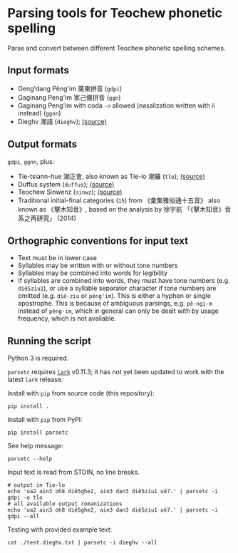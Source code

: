 Parsing tools for Teochew phonetic spelling
===========================================

Parse and convert between different Teochew phonetic spelling schemes.


Input formats
-------------

 * Geng'dang Pêng'im 廣東拼音 (`gdpi`)
 * Gaginang Peng'im 家己儂拼音 (`ggn`)
 * Gaginang Peng'im with coda `-n` allowed (nasalization written with `ñ`
   instead) (`ggnn`)
 * Dieghv 潮語 (`dieghv`);
   [(source)](https://kahaani.github.io/gatian/appendix1/index.html)


Output formats
--------------

`gdpi`, `ggnn`, plus:

 * Tie-tsiann-hue 潮正會, also known as Tie-lo 潮羅 (`tlo`);
   [(source)](http://library.hiteo.pw/book/wagpzbkv.html)
 * Duffus system (`duffus`);
   [(source)](https://archive.org/details/englishchinesev00duffgoog)
 * Teochew Sinwenz (`sinwz`);
   [(source)](http://eresources.nlb.gov.sg/newspapers/Digitised/Page/nysp19391115-1.1.22)
 * Traditional initial-final categories (`15`) from 《彙集雅俗通十五音》 also
   known as 《擊木知音》, based on the analysis by 徐宇航
   「《擊木知音》音系之再研究」 (2014)

Orthographic conventions for input text
---------------------------------------

 * Text must be in lower case
 * Syllables may be written with or without tone numbers
 * Syllables may be combined into words for legibility
 * If syllables are combined into words, they must have tone numbers (e.g.
   `diê5ziu1`), or use a syllable separator character if tone numbers are
   omitted (e.g. `diê-ziu` or `pêng'im`). This is either a hyphen or single
   apostrophe. This is because of ambiguous parsings, e.g. `pê-ngi-m` instead
   of `pêng-im`, which in general can only be dealt with by usage frequency,
   which is not available.


Running the script
------------------

Python 3 is required.

`parsetc` requires [`lark`](https://lark-parser.readthedocs.io/en/latest/) v0.11.3; it has not yet been updated to work with the latest `lark` release.

Install with `pip` from source code (this repository):

```
pip install .
```

Install with `pip` from PyPI:

```
pip install parsetc
```

See help message:

```
parsetc --help
```

Input text is read from STDIN, no line breaks.

```
# output in Tie-lo
echo 'ua2 ain3 oh8 diê5ghe2, ain3 dan3 diê5ziu1 uê7.' | parsetc -i gdpi -o tlo
# all available output romanizations
echo 'ua2 ain3 oh8 diê5ghe2, ain3 dan3 diê5ziu1 uê7.' | parsetc -i gdpi --all
```

Testing with provided example text:

```
cat ./test.dieghv.txt | parsetc -i dieghv --all
```
